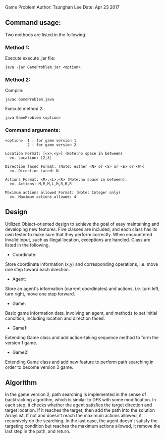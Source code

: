 
Game Problem
Author: Tsunghan Lee
Date: Apr 23 2017

## Command usage:
Two methods are listed in the following.

### Method 1:
Execute  execute .jar file:

`java -jar GameProblem.jar <option>`

### Method 2:
Compile:

`javac GameProblem.java`

Execute method 2:

`java GameProblem <option>`

### Command arguments:
```
<option>  1 : for game version 1
          2 : for game version 2

Location Format: [<x>,<y>] (Note:no space in between)
  ex. Location: [2,3]

Direction faced Format: (Note: either <N> or <S> or <E> or <W>)
  ex. Direction faced: N

Actions Format: <M>,<L>,<R> (Note:no space in between):
  ex. Actions: M,M,M,L,M,R,R,R

Maximum actions allowed Format: (Note: Integer only)
  ex. Maximum actions allowed: 4
```

## Design
Utilized Object-oriented design to achieve the goal of easy maintaining and
developing new features. Five classes are included, and each class has its
own tester to make sure that they perform correctly. When encountered Invalid
input, such as illegal location, exceptions are handled. Class are listed in
the following.

* Coordinate:

Store coordinate information (x,y) and corresponding operations,
i.e. move one step toward each direction.

* Agent:

Store an agent's information (current coordinates) and actions,
i.e. turn left, turn right, move one step forward.

* Game:

Basic game information data, involving an agent, and methods to
set initial condition, including location and direction faced.

* Game1:

Extending Game class and add action-taking sequence method to form
the version 1 game.

* Game2:

Extending Game class and add new feature to perform path searching in order
to become version 2 game.


## Algorithm
In the game version 2, path searching is implemented in the sense of
backtracking algorithm, which is similar to DFS with some modification.
In each step, it checks whether the agent satisfies the target direction and
target location. If it reaches the target, then add the path into the
solution ArrayList. If not and doesn't reach the maximum actions allowed, it
recursively do the searching. In the last case, the agent doesn't satisfy
the targeting condition but reaches the maximum actions allowed, it remove
the last step in the path, and return.
